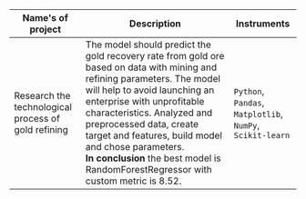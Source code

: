 | **Name's of project**                               | **Description**                                                                                                                                                                                                                                                                                                                                                                                   |                                 **Instruments** |
|-----------------------------------------------------|---------------------------------------------------------------------------------------------------------------------------------------------------------------------------------------------------------------------------------------------------------------------------------------------------------------------------------------------------------------------------------------------------|-------------------------------------------------|
| Research the technological process of gold refining | The model should predict the gold recovery rate from gold ore based on data with mining and refining parameters. The model will help to avoid launching an enterprise with unprofitable characteristics. Analyzed and preprocessed data, create target and features, build model and chose parameters.<br/> **In conclusion** the best model is RandomForestRegressor with custom metric is 8.52. | `Python`, `Pandas`, `Matplotlib`, `NumPy`, `Scikit-learn`|
